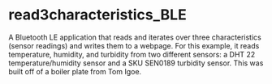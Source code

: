 # read3characteristics_BLE

A Bluetooth LE application that reads and iterates over three characteristics (sensor readings) and writes them to a webpage. For this example, it reads temperature, humidity, and turbidity from two different sensors: a DHT 22 temperature/humidity sensor and a SKU SEN0189 turbidity sensor. This was built off of a boiler plate from Tom Igoe.

